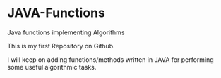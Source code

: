 # JAVA-Functions
Java functions implementing Algorithms

This is my first Repository on Github.

I will keep on adding functions/methods written in JAVA for performing some useful algorithmic tasks.
